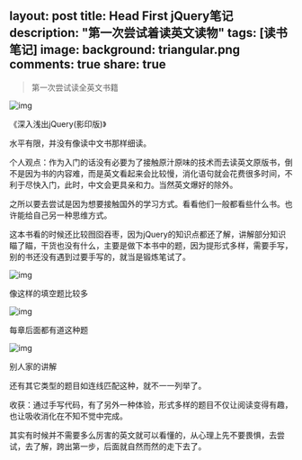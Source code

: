 layout: post
title: Head First jQuery笔记
description: "第一次尝试着读英文读物"
tags: [读书笔记]
image:
  background: triangular.png
comments: true
share: true
---
>第一次尝试读全英文书籍

![img](http://img30.ddimg.cn/32/15/22775180-1_u_1.jpg)

《深入浅出jQuery(影印版)》

水平有限，并没有像读中文书那样细读。

个人观点：作为入门的话没有必要为了接触原汁原味的技术而去读英文原版书，倒不是因为书的内容难，而是英文看起来会比较慢，消化语句就会花费很多时间，不利于尽快入门，此时，中文会更具亲和力。当然英文爆好的除外。

之所以要去尝试是因为想要接触国外的学习方式。看看他们一般都看些什么书。也许能给自己另一种思维方式。

这本书看的时候还比较囫囵吞枣，因为jQuery的知识点都还了解，讲解部分知识瞄了瞄，干货也没有什么，主要是做下本书中的题，因为提形式多样，需要手写，别的书还没有遇到过要手写的，就当是锻炼笔试了。

![img](http://7vznhl.com1.z0.glb.clouddn.com/2015-1-11.jpg)

像这样的填空题比较多

![img](http://7vznhl.com1.z0.glb.clouddn.com/2015-1-14.jpg)

每章后面都有道这种题

![img](http://7vznhl.com1.z0.glb.clouddn.com/2015-1-16.jpg)

别人家的讲解

还有其它类型的题目如连线匹配这种，就不一一列举了。

收获：通过手写代码，有了另外一种体验，形式多样的题目不仅让阅读变得有趣，也让吸收消化在不知不觉中完成。

其实有时候并不需要多么厉害的英文就可以看懂的，从心理上先不要畏惧，去尝试，去了解，跨出第一步，后面就自然而然的走下去了。